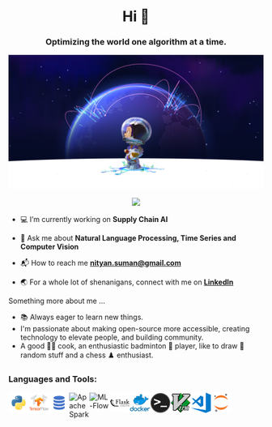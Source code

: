 <h1 align="center">Hi 👋</h1>
<h3 align="center">Optimizing the world one algorithm at a time.</h3>

<!-- <p align="center"><img src="https://github.githubassets.com/images/modules/notifications/inbox-zero.svg" alt="Nityan Suman - Data Scientist"/></p> -->

<p align="center"><img src="images/alternate-header.png" alt="Nityan Suman - Data Scientist"/></p>

<p align="center">
  <img align src="https://github-profile-trophy.vercel.app/?username=nityansuman&column=3&rank=SSS,SS,S,AAA,AA,A" />
</p>

- :computer: I’m currently working on **Supply Chain AI**

- :speech_balloon: Ask me about **Natural Language Processing, Time Series and Computer Vision**

- :mailbox_with_mail: How to reach me **nityan.suman@gmail.com**

- :earth_asia: For a whole lot of shenanigans, connect with me on [**LinkedIn**](https://www.linkedin.com/in/kumar-nityan-suman/)

Something more about me ...
- :books: Always eager to learn new things.
- I'm passionate about making open-source more accessible, creating technology to elevate people, and building community.
- A good :man_cook: cook, an enthusiastic badminton :badminton: player, like to draw :art: random stuff and a chess :chess_pawn: enthusiast.

### Languages and Tools:

<img align="left" alt="Python 3" width="40px" src="https://raw.githubusercontent.com/github/explore/80688e429a7d4ef2fca1e82350fe8e3517d3494d/topics/python/python.png" />
<img align="left" alt="TensorFlow" width="40px" src="https://raw.githubusercontent.com/github/explore/80688e429a7d4ef2fca1e82350fe8e3517d3494d/topics/tensorflow/tensorflow.png" />
<img align="left" alt="SQL" width="40px" src="https://raw.githubusercontent.com/github/explore/80688e429a7d4ef2fca1e82350fe8e3517d3494d/topics/sql/sql.png" />
<img align="left" alt="Apache Spark" width="40px" src="https://spark.apache.org/images/spark-logo-trademark.png" />

<img align="left" alt="ML-Flow" width="40px" src="https://avatars0.githubusercontent.com/u/39938107?s=200&v=4" />

<img align="left" alt="Flask" width="40px" src="https://raw.githubusercontent.com/github/explore/80688e429a7d4ef2fca1e82350fe8e3517d3494d/topics/flask/flask.png" />
<img align="left" alt="Docker" width="40px" src="https://raw.githubusercontent.com/github/explore/80688e429a7d4ef2fca1e82350fe8e3517d3494d/topics/docker/docker.png" />

<img align="left" alt="Terminal" width="40px" src="https://raw.githubusercontent.com/github/explore/80688e429a7d4ef2fca1e82350fe8e3517d3494d/topics/terminal/terminal.png" />
<img align="left" alt="Vim" width="40px" src="https://raw.githubusercontent.com/github/explore/80688e429a7d4ef2fca1e82350fe8e3517d3494d/topics/vim/vim.png" />
<img align="left" alt="Visual Studio Code" width="40px" src="https://raw.githubusercontent.com/github/explore/80688e429a7d4ef2fca1e82350fe8e3517d3494d/topics/visual-studio-code/visual-studio-code.png" />
<img align="left" alt="Jupyter Notebook" width="40px" src="https://raw.githubusercontent.com/github/explore/80688e429a7d4ef2fca1e82350fe8e3517d3494d/topics/jupyter-notebook/jupyter-notebook.png" />
